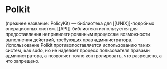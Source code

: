 # Polkit  

(прежнее название: PolicyKit) — библиотека для [[UNIX]]-подобных операционных систем. 
[[API]] библиотеки используется для предоставления непривилегированным процессам возможности выполнения действий, требующих прав администратора. 
Использование Polkit противопоставляется использованию таких систем, как sudo, но не наделяет процесс пользователя правами администратора, а позволяет точно контролировать, что разрешено, а что запрещено.
